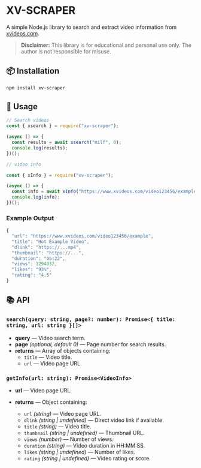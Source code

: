 # XV-SCRAPER

A simple Node.js library to search and extract video information from [xvideos.com](https://www.xvideos.com).

> **Disclaimer:** This library is for educational and personal use only. The author is not responsible for misuse.

## 📦 Installation

```bash
npm install xv-scraper
```

## 🚀 Usage

```js
// Search videos
const { xsearch } = require("xv-scraper");

(async () => {
  const results = await xsearch("milf", 0);
  console.log(results);
})();

// video info

const { xInfo } = require("xv-scraper");

(async () => {
  const info = await xInfo("https://www.xvideos.com/video123456/example");
  console.log(info);
})();
```

### Example Output

```js
{
  "url": "https://www.xvideos.com/video123456/example",
  "title": "Hot Example Video",
  "dlink": "https://...mp4",
  "thumbnail": "https://...",
  "duration": "05:22",
  "views": 1294032,
  "likes": "93%",
  "rating": "4.5"
}
```

## 📚 API

### `search(query: string, page?: number): Promise<{ title: string, url: string }[]>`

- **query** — Video search term.
- **page** _(optional, default 0)_ — Page number for search results.
- **returns** — Array of objects containing:
  - `title` — Video title.
  - `url` — Video page URL.

### `getInfo(url: string): Promise<VideoInfo>`

- **url** — Video page URL.
- **returns** — Object containing:

  - `url` _(string)_ — Video page URL.
  - `dlink` _(string | undefined)_ — Direct video link if available.
  - `title` _(string)_ — Video title.
  - `thumbnail` _(string | undefined)_ — Thumbnail URL.
  - `views` _(number)_ — Number of views.
  - `duration` _(string)_ — Video duration in HH\:MM\:SS.
  - `likes` _(string | undefined)_ — Number of likes.
  - `rating` _(string | undefined)_ — Video rating or score.